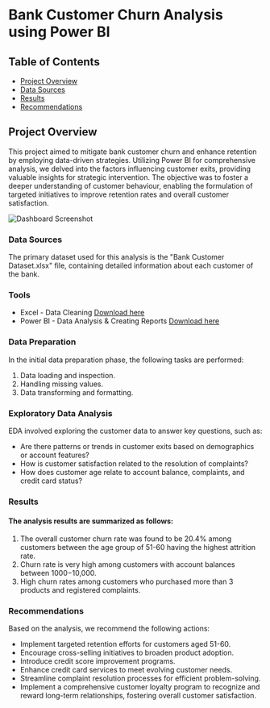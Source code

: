# Bank Customer Churn Analysis using Power BI

## Table of Contents

- [Project Overview](#project-overview)
- [Data Sources](#data-sources)
- [Results](#results)
- [Recommendations](#recommendations)

## Project Overview

This project aimed to mitigate bank customer churn and enhance retention by employing data-driven strategies. Utilizing Power BI for comprehensive analysis, we delved into the factors influencing customer exits, providing valuable insights for strategic intervention. The objective was to foster a deeper understanding of customer behaviour, enabling the formulation of targeted initiatives to improve retention rates and overall customer satisfaction.

![Dashboard Screenshot](https://github.com/codenirmal99/PowerBI-Project-1/assets/71589381/b45d5067-8296-4d2f-8080-012daad64046)


### Data Sources

The primary dataset used for this analysis is the "Bank Customer Dataset.xlsx" file, containing detailed information about each customer of the bank.

### Tools

- Excel - Data Cleaning [Download here](https://www.microsoft.com/en-in/microsoft-365/excel)
- Power BI - Data Analysis & Creating Reports [Download here](https://powerbi.microsoft.com/en-us/downloads/)

### Data Preparation

In the initial data preparation phase, the following tasks are performed:

1. Data loading and inspection.
2. Handling missing values.
3. Data transforming and formatting.

### Exploratory Data Analysis

EDA involved exploring the customer data to answer key questions, such as:

- Are there patterns or trends in customer exits based on demographics or account features?
- How is customer satisfaction related to the resolution of complaints?
- How does customer age relate to account balance, complaints, and credit card status?

### Results

#### The analysis results are summarized as follows:

1. The overall customer churn rate was found to be 20.4% among customers between the age group of 51-60 having the highest attrition rate.
2. Churn rate is very high among customers with account balances between $1000-$10,000.
3. High churn rates among customers who purchased more than 3 products and registered complaints.

### Recommendations

Based on the analysis, we recommend the following actions:

- Implement targeted retention efforts for customers aged 51-60.
- Encourage cross-selling initiatives to broaden product adoption.
- Introduce credit score improvement programs.
- Enhance credit card services to meet evolving customer needs.
- Streamline complaint resolution processes for efficient problem-solving.
- Implement a comprehensive customer loyalty program to recognize and reward long-term relationships, fostering overall customer satisfaction.
